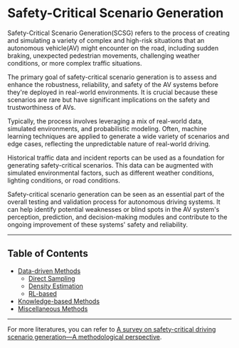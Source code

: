 # Safety-Critical Scenario Generation

Safety-Critical Scenario Generation(SCSG) refers to the process of creating and simulating a variety of complex and high-risk situations that an autonomous vehicle(AV) might encounter on the road, including sudden braking, unexpected pedestrian movements, challenging weather conditions, or more complex traffic situations.

The primary goal of safety-critical scenario generation is to assess and enhance the robustness, reliability, and safety of the AV systems before they're deployed in real-world environments. It is crucial because these scenarios are rare but have significant implications on the safety and trustworthiness of AVs.

Typically, the process involves leveraging a mix of real-world data, simulated environments, and probabilistic modeling. Often, machine learning techniques are applied to generate a wide variety of scenarios and edge cases, reflecting the unpredictable nature of real-world driving.

Historical traffic data and incident reports can be used as a foundation for generating safety-critical scenarios. This data can be augmented with simulated environmental factors, such as different weather conditions, lighting conditions, or road conditions.

Safety-critical scenario generation can be seen as an essential part of the overall testing and validation process for autonomous driving systems. It can help identify potential weaknesses or blind spots in the AV system's perception, prediction, and decision-making modules and contribute to the ongoing improvement of these systems' safety and reliability.


---

## Table of Contents
* [Data-driven Methods](data_driven/README.md)
  * [Direct Sampling](data_driven/direct_sampling.md)
  * [Density Estimation](data_driven/density_estimate.md)
  * [RL-based](data_driven/rl_based.md)
* [Knowledge-based Methods](knowledge_based/README.md)
* [Miscellaneous Methods](miscellaneous/README.md)


---

For more literatures, you can refer to [A survey on safety-critical driving scenario generation—A methodological perspective](https://arxiv.org/pdf/2202.02215).